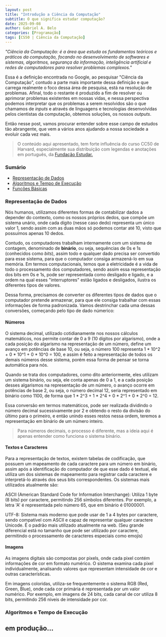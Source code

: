 ```yaml
---
layout: post
title: "Introdução a Ciência da Computação"
subtitle: O que significa estudar computação?
date: 2025-09-08
author: Gabriel A. Belo
categories: [Programação]
tags: [CS50 | Ciência da Computação]
---
```


*"Ciência da Computação: é a área que estuda os fundamentos teóricos e práticos da computação, focando no desenvolvimento de softwares e sistemas, algoritmos, segurança da informação, inteligência artificial e redes de computadores para resolver problemas complexos."* 

Essa é a definição encontrada no Google, ao pesquisar "Ciência da Computação", contudo a parte mais importante dessa definição e que carrega realmente o foco dessa área de pesquisa, está na resolução de problemas. Afinal, todo o restante é produzido a fim de resolver ou aprimorar problemas existentes em nossas vidas, e nessa perspectiva podemos interpretar que os problemas a serem resolvidos são o que chamamos de *inputs* e através de linguagens e tecnologias desenvolvidas pelos cientistas da computação, obtemos soluções, os nossos *outputs*.

Então nesse post, vamos procurar entender sobre esse campo de estudos tão abrangente, que vem a vários anos ajudando a nossa sociedade a evoluir cada vez mais.

> O conteúdo aqui apresentado, tem forte influência do curso CC50 de Harvard, especialmente sua distribuição com legendas e anotações em português, da [Fundação Estudar.](https://ead.estudar.org.br/c/cc50-o-curso-de-ciencia-da-computacao-de-harvard-no-brasil/)

### Sumário

- [Representação de Dados](#representação-de-dados)
- [Algoritmos e Tempo de Execução](#algoritmos-e-tempo-de-execução)
- [Funções Básicas]()

### Representação de Dados

Nós humanos, utilizamos diferentes formas de contabilizar dados a depender do contexto, como os nossos próprios dedos, que compõe um sistema unário, onde cada dígito (nesse caso dedo) representa um único valor 1, sendo assim com as duas mãos só podemos contar até 10, visto que possuímos apenas 10 dedos.

Contudo, os computadores trabalham internamente com um sistema de contagem, denominado de **binário**, ou seja, sequências de 0s e 1s (conhecidos como *bits*), assim todo e qualquer dado precisa ser convertido para esse sistema, para que o computador consiga armazená-lo em sua memória. Em termos computacionais, temos que a eletricidade é a vida de todo o processamento dos computadores, sendo assim essa representação dos bits em 0s e 1s, pode ser representada como desligado e ligado, e a ordem na qual esses "interruptores" estão ligados e desligados, ilustra os diferentes tipos de valores.

<!-- Adicionar algum tipo de contexto a respeito do que são bytes -->

Dessa forma, precisamos de converter os diferentes tipos de dados que o computador pretende armazenar, para que ele consiga trabalhar com essas informações de forma padronizada. Vamos destrinchar cada uma dessas conversões, começando pelo tipo de dado númerico:

#### Números

O sistema decimal, utilizado cotidianamente nos nossos cálculos matemáticos, nos permite contar de 0 a 9 (10 dígitos por algarismo), onde a cada posição do algarismo na representação de um número, define um avanço em potências de base 10, ou seja, o número 100 representa 1 * 10^2 +  0 * 10^1 + 0 * 10^0 = 100, e assim é feito a representação de todos os demais números desse sistema, porém essa forma de pensar se torna automática para nós.

Quando se trata dos computadores, como dito anteriormente, eles utilizam um sistema binário, ou seja, ele conta apenas de 0 a 1, e a cada posição desses algarismos na representação de um número, o avanço ocorre em potências de base 2, ou seja, o número decimal 12, seria representado em binário como 1100, de forma que 1 * 2^3 + 1 * 2^4 + 0 * 2^1 + 0 * 2^0 = 12.

Essa conversão em termos matemáticos, pode ser realizada dividindo o número decimal sucessivamente por 2 e obtendo o resto da divisão do último para o primeiro, e então unindo esses restos nessa ordem, teremos a representação em binário de um número inteiro.

> Para números decimais, o processo é diferente, mas a ideia aqui é apenas entender como funciona o sistema binário.

#### Textos e Caracteres

Para a representação de textos, existem tabelas de codificação, que possuem um mapeamento de cada caractere para um número em binário, assim após a identificação do computador de que esse dado é textual, ele utiliza um dos sistemas de mapeamento para registrar cada caractere e interpretá-lo através dos seus bits correspondentes. Os sistemas mais utilizados atualmente são:

ASCII (American Standard Code for Information Interchange): Utiliza 1 byte (8 bits) por caractere, permitindo 256 símbolos diferentes. Por exemplo, a letra 'A' é representada pelo número 65, que em binário é 01000001.

UTF-8: Sistema mais moderno que pode usar de 1 a 4 bytes por caractere, sendo compatível com ASCII e capaz de representar qualquer caractere Unicode. É o padrão mais utilizado atualmente na web. (Seu grande diferencial está no tamanho que pode ser utilizado por caractere, permitindo o processamento de caracteres especiais como emojis)

#### Imagens

<!-- Revisar essa parte -->

As imagens digitais são compostas por pixels, onde cada pixel contém informações de cor em formato numérico. O sistema examina cada pixel individualmente, analisando valores que representam intensidade de cor e outras características.

Em imagens coloridas, utiliza-se frequentemente o sistema RGB (Red, Green, Blue), onde cada cor primária é representada por um valor numérico. Por exemplo, em imagens de 24 bits, cada canal de cor utiliza 8 bits, permitindo 256 níveis de intensidade por cor.

### Algoritmos e Tempo de Execução

**em produção...**
---